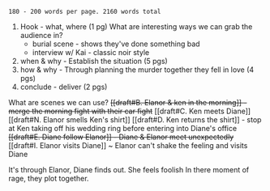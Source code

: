 `180 - 200 words per page. 2160 words total`

1. Hook - what, where (1 pg)
	What are interesting ways we can grab the audience in?
	- burial scene - shows they've done something bad
	- interview w/ Kai - classic noir style
2. when & why - Establish the situation (5 pgs)
3. how & why - Through planning the murder together they fell in love (4 pgs)
4. conclude - deliver (2 pgs)

What are scenes we can use?
~~[[draft#B. Elanor & ken in the morning]] - merge the morning fight with their car fight~~
[[draft#C. Ken meets Diane]]
[[draft#N. Elanor smells Ken's shirt]]
[[draft#D. Ken returns the shirt]] - stop at Ken taking off his wedding ring before entering into Diane's office
~~[[draft#E. Diane follow Elanor]] - Diane & Elanor meet unexpectedly~~
[[draft#I. Elanor visits Diane]] ~ Elanor can't shake the feeling and visits Diane

It's through Elanor, Diane finds out. She feels foolish
In there moment of rage, they plot together.


